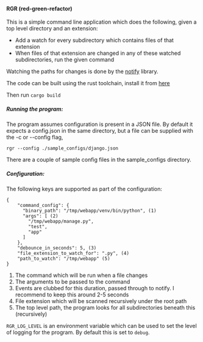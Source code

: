 #### RGR (red-green-refactor)

This is a simple command line application which does the following, given a top level directory and an extension:

* Add a watch for every subdirectory which contains files of that extension
* When files of that extension are changed in any of these watched subdirectories, run the given command

Watching the paths for changes is done by the [notify](https://github.com/passcod/notify) library.

The code can be built using the rust toolchain, install it from [here](https://rustup.rs/)

Then run `cargo build`

##### Running the program:

The program assumes configuration is present in a JSON file. By default it expects a config.json in the same 
directory, but a file can be supplied with the -c or --config flag,

`rgr --config ./sample_configs/django.json`

There are a couple of sample config files in the sample_configs directory. 

##### Configuration:

The following keys are supported as part of the configuration:
```
{
    "command_config": {
      "binary_path": "/tmp/webapp/venv/bin/python", (1)
      "args": [ (2)
        "/tmp/webapp/manage.py",
        "test",
        "app"
      ]
    },
    "debounce_in_seconds": 5, (3)
    "file_extension_to_watch_for": ".py", (4)
    "path_to_watch": "/tmp/webapp" (5)
}
```

1. The command which will be run when a file changes
2. The arguments to be passed to the command
3. Events are clubbed for this duration, passed through to notify. I recommend to keep this around 2-5 seconds
4. File extension which will be scanned recursively under the root path
5. The top level path, the program looks for all subdirectories beneath this (recursively)

`RGR_LOG_LEVEL` is an environment variable which can be used to set the level of logging for the program. 
By default this is set to `debug`.
